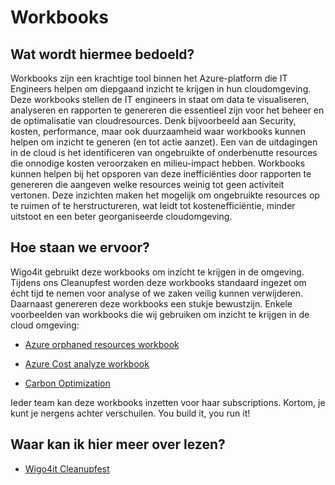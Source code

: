 # Workbooks

## Wat wordt hiermee bedoeld?
Workbooks zijn een krachtige tool binnen het Azure-platform die IT Engineers helpen om diepgaand inzicht te krijgen in hun cloudomgeving. Deze workbooks stellen de IT engineers in staat om data te visualiseren, analyseren en rapporten te genereren die essentieel zijn voor het beheer en de optimalisatie van cloudresources. Denk bijvoorbeeld aan Security, kosten, performance, maar ook duurzaamheid waar workbooks kunnen helpen om inzicht te generen (en tot actie aanzet). Een van de uitdagingen in de cloud is het identificeren van ongebruikte of onderbenutte resources die onnodige kosten veroorzaken en milieu-impact hebben. Workbooks kunnen helpen bij het opsporen van deze inefficiënties door rapporten te genereren die aangeven welke resources weinig tot geen activiteit vertonen. Deze inzichten maken het mogelijk om ongebruikte resources op te ruimen of te herstructureren, wat leidt tot kostenefficiëntie, minder uitstoot en een beter georganiseerde cloudomgeving. 

## Hoe staan we ervoor?
Wigo4it gebruikt deze workbooks om inzicht te krijgen in de omgeving. Tijdens ons Cleanupfest worden deze workbooks standaard ingezet om écht tijd te nemen voor analyse of we zaken veilig kunnen verwijderen. Daarnaast genereren deze workbooks een stukje bewustzijn. Enkele voorbeelden van workbooks die wij gebruiken om inzicht te krijgen in de cloud omgeving: 

- [Azure orphaned resources workbook](https://github.com/dolevshor/azure-orphan-resources/)

- [Azure Cost analyze workbook](https://learn.microsoft.com/en-us/cloud-computing/finops/toolkit/optimization-workbook/cost-optimization-workbook)

- [Carbon Optimization](https://learn.microsoft.com/en-us/azure/carbon-optimization/overview)

Ieder team kan deze workbooks inzetten voor haar subscriptions. Kortom, je kunt je nergens achter verschuilen. You build it, you run it!

## Waar kan ik hier meer over lezen?
- [Wigo4it Cleanupfest](https://www.wigo4it.nl/techorama-2023/duurzame-tips/)
